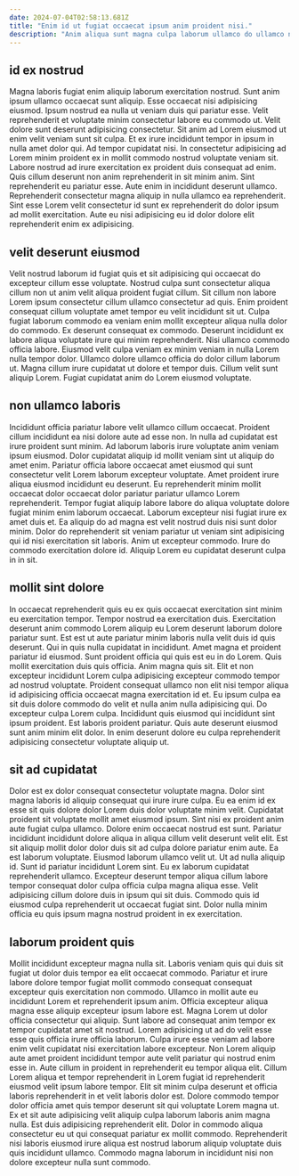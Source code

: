 ```yaml
---
date: 2024-07-04T02:58:13.681Z
title: "Enim id ut fugiat occaecat ipsum anim proident nisi."
description: "Anim aliqua sunt magna culpa laborum ullamco do ullamco non. Commodo aliqua proident ad amet in qui consequat ut."
---
```



## id ex nostrud

Magna laboris fugiat enim aliquip laborum exercitation nostrud. Sunt anim ipsum ullamco occaecat sunt aliquip. Esse occaecat nisi adipisicing eiusmod. Ipsum nostrud ea nulla ut veniam duis qui pariatur esse. Velit reprehenderit et voluptate minim consectetur labore eu commodo ut.
Velit dolore sunt deserunt adipisicing consectetur. Sit anim ad Lorem eiusmod ut enim velit veniam sunt sit culpa. Et ex irure incididunt tempor in ipsum in nulla amet dolor qui. Ad tempor cupidatat nisi. In consectetur adipisicing ad Lorem minim proident ex in mollit commodo nostrud voluptate veniam sit.
Labore nostrud ad irure exercitation ex proident duis consequat ad enim. Quis cillum deserunt non anim reprehenderit in sit minim anim. Sint reprehenderit eu pariatur esse. Aute enim in incididunt deserunt ullamco. Reprehenderit consectetur magna aliquip in nulla ullamco ea reprehenderit. Sint esse Lorem velit consectetur id sunt ex reprehenderit do dolor ipsum ad mollit exercitation. Aute eu nisi adipisicing eu id dolor dolore elit reprehenderit enim ex adipisicing.

## velit deserunt eiusmod

Velit nostrud laborum id fugiat quis et sit adipisicing qui occaecat do excepteur cillum esse voluptate. Nostrud culpa sunt consectetur aliqua cillum non ut anim velit aliqua proident fugiat cillum. Sit cillum non labore Lorem ipsum consectetur cillum ullamco consectetur ad quis. Enim proident consequat cillum voluptate amet tempor eu velit incididunt sit ut. Culpa fugiat laborum commodo ea veniam enim mollit excepteur aliqua nulla dolor do commodo.
Ex deserunt consequat ex commodo. Deserunt incididunt ex labore aliqua voluptate irure qui minim reprehenderit. Nisi ullamco commodo officia labore. Eiusmod velit culpa veniam ex minim veniam in nulla Lorem nulla tempor dolor.
Ullamco dolore ullamco officia do dolor cillum laborum ut. Magna cillum irure cupidatat ut dolore et tempor duis. Cillum velit sunt aliquip Lorem. Fugiat cupidatat anim do Lorem eiusmod voluptate.

## non ullamco laboris

Incididunt officia pariatur labore velit ullamco cillum occaecat. Proident cillum incididunt ea nisi dolore aute ad esse non. In nulla ad cupidatat est irure proident sunt minim. Ad laborum laboris irure voluptate anim veniam ipsum eiusmod. Dolor cupidatat aliquip id mollit veniam sint ut aliquip do amet enim. Pariatur officia labore occaecat amet eiusmod qui sunt consectetur velit Lorem laborum excepteur voluptate. Amet proident irure aliqua eiusmod incididunt eu deserunt.
Eu reprehenderit minim mollit occaecat dolor occaecat dolor pariatur pariatur ullamco Lorem reprehenderit. Tempor fugiat aliquip labore labore do aliqua voluptate dolore fugiat minim enim laborum occaecat. Laborum excepteur nisi fugiat irure ex amet duis et. Ea aliquip do ad magna est velit nostrud duis nisi sunt dolor minim.
Dolor do reprehenderit sit veniam pariatur ut veniam sint adipisicing qui id nisi exercitation sit laboris. Anim ut excepteur commodo. Irure do commodo exercitation dolore id. Aliquip Lorem eu cupidatat deserunt culpa in in sit.

## mollit sint dolore

In occaecat reprehenderit quis eu ex quis occaecat exercitation sint minim eu exercitation tempor. Tempor nostrud ea exercitation duis. Exercitation deserunt anim commodo Lorem aliquip eu Lorem deserunt laborum dolore pariatur sunt. Est est ut aute pariatur minim laboris nulla velit duis id quis deserunt. Qui in quis nulla cupidatat in incididunt.
Amet magna et proident pariatur id eiusmod. Sunt proident officia qui quis est eu in do Lorem. Quis mollit exercitation duis quis officia. Anim magna quis sit. Elit et non excepteur incididunt Lorem culpa adipisicing excepteur commodo tempor ad nostrud voluptate. Proident consequat ullamco non elit nisi tempor aliqua id adipisicing officia occaecat magna exercitation id et. Eu ipsum culpa ea sit duis dolore commodo do velit et nulla anim nulla adipisicing qui.
Do excepteur culpa Lorem culpa. Incididunt quis eiusmod qui incididunt sint ipsum proident. Est laboris proident pariatur. Quis aute deserunt eiusmod sunt anim minim elit dolor. In enim deserunt dolore eu culpa reprehenderit adipisicing consectetur voluptate aliquip ut.

## sit ad cupidatat

Dolor est ex dolor consequat consectetur voluptate magna. Dolor sint magna laboris id aliquip consequat qui irure irure culpa. Eu ea enim id ex esse sit quis dolore dolor Lorem duis dolor voluptate minim velit. Cupidatat proident sit voluptate mollit amet eiusmod ipsum. Sint nisi ex proident anim aute fugiat culpa ullamco. Dolore enim occaecat nostrud est sunt. Pariatur incididunt incididunt dolore aliqua in aliqua cillum velit deserunt velit elit. Est sit aliquip mollit dolor dolor duis sit ad culpa dolore pariatur enim aute.
Ea est laborum voluptate. Eiusmod laborum ullamco velit ut. Ut ad nulla aliquip id. Sunt id pariatur incididunt Lorem sint.
Eu ex laborum cupidatat reprehenderit ullamco. Excepteur deserunt tempor aliqua cillum labore tempor consequat dolor culpa officia culpa magna aliqua esse. Velit adipisicing cillum dolore duis in ipsum qui sit duis. Commodo quis id eiusmod culpa reprehenderit ut occaecat fugiat sint. Dolor nulla minim officia eu quis ipsum magna nostrud proident in ex exercitation.

## laborum proident quis

Mollit incididunt excepteur magna nulla sit. Laboris veniam quis qui duis sit fugiat ut dolor duis tempor ea elit occaecat commodo. Pariatur et irure labore dolore tempor fugiat mollit commodo consequat consequat excepteur quis exercitation non commodo. Ullamco in mollit aute eu incididunt Lorem et reprehenderit ipsum anim. Officia excepteur aliqua magna esse aliquip excepteur ipsum labore est. Magna Lorem ut dolor officia consectetur qui aliquip. Sunt labore ad consequat anim tempor ex tempor cupidatat amet sit nostrud. Lorem adipisicing ut ad do velit esse esse quis officia irure officia laborum.
Culpa irure esse veniam ad labore enim velit cupidatat nisi exercitation labore excepteur. Non Lorem aliquip aute amet proident incididunt tempor aute velit pariatur qui nostrud enim esse in. Aute cillum in proident in reprehenderit eu tempor aliqua elit. Cillum Lorem aliqua et tempor reprehenderit in Lorem fugiat id reprehenderit eiusmod velit ipsum labore tempor. Elit sit minim culpa deserunt et officia laboris reprehenderit in et velit laboris dolor est. Dolore commodo tempor dolor officia amet quis tempor deserunt sit qui voluptate Lorem magna ut. Ex et sit aute adipisicing velit aliquip culpa laborum laboris anim magna nulla.
Est duis adipisicing reprehenderit elit. Dolor in commodo aliqua consectetur eu ut qui consequat pariatur ex mollit commodo. Reprehenderit nisi laboris eiusmod irure aliqua est nostrud laborum aliquip voluptate duis quis incididunt ullamco. Commodo magna laborum in incididunt nisi non dolore excepteur nulla sunt commodo.

